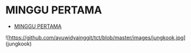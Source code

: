 # MINGGU PERTAMA

+ [MINGGU PERTAMA](https://github.com/ayuwidyainggit/tct/tree/master/minggu-01)

![https://github.com/ayuwidyainggit/tct/blob/master/images/jungkook.jpg] (jungkook)